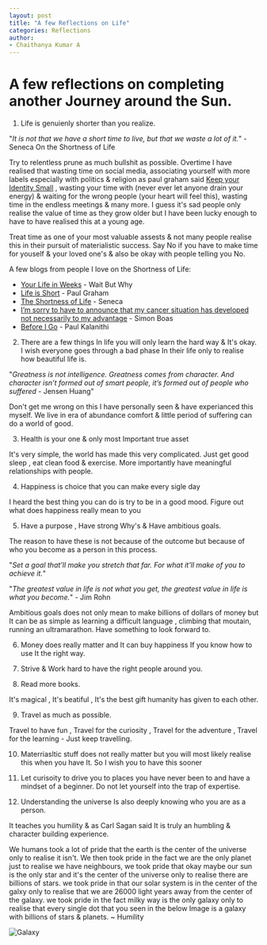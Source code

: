 ```yaml
---
layout: post
title: "A few Reflections on Life"
categories: Reflections
author:
- Chaithanya Kumar A
---
```


# A few reflections on completing another Journey around the Sun. 

1. Life is genuienly shorter than you realize. 

"*It is not that we have a short time to live, but that we waste a lot of it.*" - Seneca On the Shortness of Life

Try to relentless prune as much bullshit as possible. Overtime I have realised that wasting time on social media, associating yourself with more labels especially with politics & religion as paul graham said [Keep your Identity Small](https://www.paulgraham.com/identity.html) , wasting your time with (never ever let anyone drain your energy) & waiting for the wrong people (your heart will feel this), wasting time in the endless meetings & many more. I guess it's sad people only realise the value of time as they grow older but I have been lucky enough to have to have realised this at a young age. 

Treat time as one of your most valuable assests & not many people realise this in their pursuit of materialistic success. Say No if you have to make time for youself & your loved one's & also be okay with people telling you No. 

A few blogs from people I love on the Shortness of Life:

- [Your Life in Weeks](https://waitbutwhy.com/2014/05/life-weeks.html) - Wait But Why
- [Life is Short](https://paulgraham.com/vb.html) - Paul Graham
- [The Shortness of Life](https://www.goodreads.com/book/show/10091.On_the_Shortness_of_Life) - Seneca
- [I’m sorry to have to announce that my cancer situation has developed not necessarily to my advantage](https://jerseyeveningpost.com/news/2024/02/11/jersey-overseas-aid-director-simon-boas-discusses-his-terminal-cancer-diagnosis/) - Simon Boas
- [Before I Go](https://stanmed.stanford.edu/before-i-go/) - Paul Kalanithi

2. There are a few things In life you will only learn the hard way & It's okay. I wish everyone goes through a bad phase In their life only to realise how beautiful life is. 

"*Greatness is not intelligence. Greatness comes from character. And character isn’t formed out of smart people, it’s formed out of people who suffered* - Jensen Huang"

Don't get me wrong on this I have personally seen & have experianced this myself. We live in era of abundance comfort & little period of suffering can do a world of good.

3. Health is your one & only most Important true asset

It's very simple, the world has made this very complicated. Just get good sleep , eat clean food & exercise. More importantly have meaningful relationships with people. 

4. Happiness is choice that you can make every sigle day 

I heard the best thing you can do is try to be in a good mood. Figure out what does happiness really mean to you

5. Have a purpose , Have strong Why's & Have ambitious goals. 

The reason to have these is not because of the outcome but because of who you become as a person in this process. 

"*Set a goal that'll make you stretch that far.
For what it'll make of you to achieve it.*"

"*The greatest value in life is not what you get,
the greatest value in life is what you become.*"  - Jim Rohn

Ambitious goals does not only mean to make billions of dollars of money but It can be as simple as learning a difficult language , climbing that moutain, running an ultramarathon. Have something to look forward to. 


6. Money does really matter and It can buy happiness If you know how to use It the right way. 

7. Strive & Work hard to have the right people around you.

8. Read more books. 

It's magical , It's beatiful , It's the best gift humanity has given to each other. 

9. Travel as much as possible. 

Travel to have fun , Travel for the curiosity , Travel for the adventure , Travel for the learning - Just keep travelling. 

10. Materriasltic stuff does not really matter but you will most likely realise this when you have It. So I wish you to have this sooner 

11. Let curisoity to drive you to places you have never been to and have a mindset of a beginner. Do not let yourself into the trap of expertise. 

12. Understanding the universe Is also deeply knowing who you are as a person. 

It teaches you humility & as Carl Sagan said It is truly an humbling & character building experience. 

We humans took a lot of pride that the earth is the center of the universe only to realise it isn't. We then took pride in the fact we are the only planet just to realise we have neighbours, we took pride that okay maybe our sun is the only star and it's the center of the universe only to realise there are billions of stars. we took pride in that our solar system is in the center of the galxy only to realise that we are 26000 light years away from the center of the galaxy. we took pride in the fact milky way is the only galaxy only to realise that every single dot that you seen in the below Image is a galaxy with billions of stars & planets. ~ Humility 


![Galaxy](assets/STScI-01G8H1NK4W8CJYHF2DDFD1W0DQ.png)

